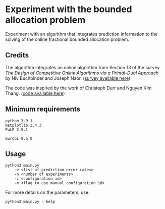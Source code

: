 # Experiment with the bounded allocation problem

Experiment with an algorithm that integrates prediction information to the solving of the online fractional bounded allocation problem.

## Credits

The algorithm integrates an online algorithm from Section 13 of the survey *The Design of Competitive Online Algorithms via a Primal–Dual Approach* by Niv Buchbinder and Joseph Naor. ([survey available here](https://www.tau.ac.il/~nivb/download/pd-survey.pdf))

The code was inspired by the work of Christoph Durr and Nguyen Kim Thang. ([code available here](https://webia.lip6.fr/~durrc//packing/))

## Minimum requirements

    python 3.9.1
    matplotlib 3.4.3
    PuLP 2.5.1

    Gurobi 9.5.0

## Usage

    python3 main.py
        -e <list of prediction error rates>
        -n <number of experiments>
        -i <configuration id>
        -m <flag to use manual configuration id>


For more details on the parameters, use:

    python3 main.py --help
